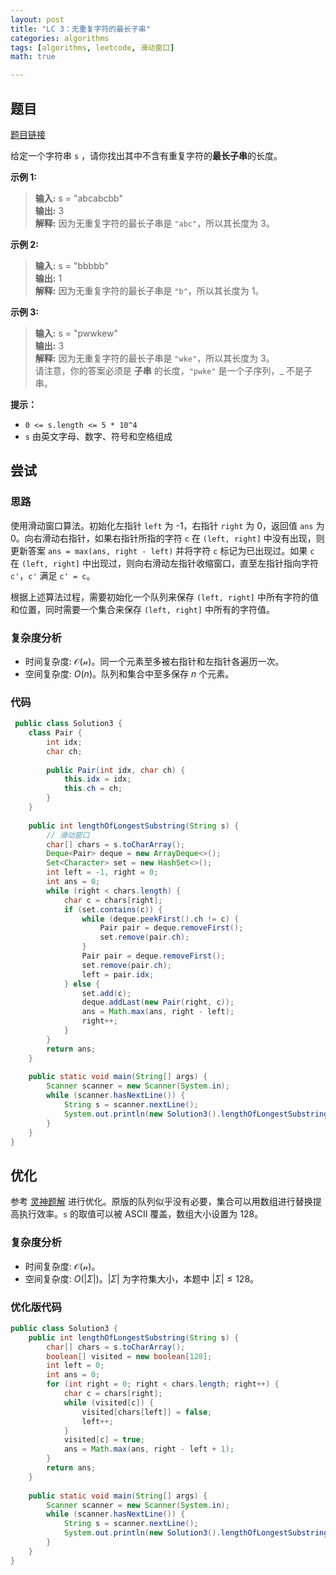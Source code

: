 ```yaml
---
layout: post
title: "LC 3：无重复字符的最长子串"
categories: algorithms
tags: [algorithms, leetcode, 滑动窗口]
math: true

---
```


## 题目

[题目链接](https://leetcode.cn/problems/longest-substring-without-repeating-characters/description/)

给定一个字符串 `s` ，请你找出其中不含有重复字符的**最长子串**的长度。

**示例 1:**

> **输入:** s = "abcabcbb"\
> **输出:** 3 \
> **解释:** 因为无重复字符的最长子串是 `"abc"`，所以其长度为 3。

**示例 2:**

> **输入:** s = "bbbbb"\
> **输出:** 1\
> **解释:** 因为无重复字符的最长子串是 `"b"`，所以其长度为 1。

**示例 3:**

> **输入:** s = "pwwkew"\
> **输出:** 3\
> **解释:** 因为无重复字符的最长子串是 `"wke"`，所以其长度为 3。\
> 请注意，你的答案必须是 **子串** 的长度，`"pwke"` 是一个子序列，_ 不是子串。

**提示：**

- `0 <= s.length <= 5 * 10^4`
- `s` 由英文字母、数字、符号和空格组成

## 尝试

### 思路

使用滑动窗口算法。初始化左指针 `left` 为 -1，右指针 `right` 为 0，返回值 `ans` 为 0。向右滑动右指针，如果右指针所指的字符 `c` 在 `(left, right]` 中没有出现，则更新答案 `ans = max(ans, right - left)` 并将字符 `c` 标记为已出现过。如果 `c` 在 `(left, right]` 中出现过，则向右滑动左指针收缩窗口，直至左指针指向字符 `c'`，`c'` 满足 `c' = c`。

根据上述算法过程，需要初始化一个队列来保存 `(left, right]` 中所有字符的值和位置，同时需要一个集合来保存 `(left, right]` 中所有的字符值。

### 复杂度分析

- 时间复杂度: $\mathcal{O(n)}$。同一个元素至多被右指针和左指针各遍历一次。
- 空间复杂度: $O(n)$。队列和集合中至多保存 $n$ 个元素。

### 代码

```java
 public class Solution3 {
    class Pair {  
        int idx;  
        char ch;  
  
        public Pair(int idx, char ch) {  
            this.idx = idx;  
            this.ch = ch;  
        }  
    }  
  
    public int lengthOfLongestSubstring(String s) {  
        // 滑动窗口  
        char[] chars = s.toCharArray();  
        Deque<Pair> deque = new ArrayDeque<>();  
        Set<Character> set = new HashSet<>();  
        int left = -1, right = 0;  
        int ans = 0;  
        while (right < chars.length) {  
            char c = chars[right];  
            if (set.contains(c)) {  
                while (deque.peekFirst().ch != c) {  
                    Pair pair = deque.removeFirst();  
                    set.remove(pair.ch);  
                }  
                Pair pair = deque.removeFirst();  
                set.remove(pair.ch);  
                left = pair.idx;  
            } else {  
                set.add(c);  
                deque.addLast(new Pair(right, c));  
                ans = Math.max(ans, right - left);  
                right++;  
            }  
        }  
        return ans;  
    }  
  
    public static void main(String[] args) {  
        Scanner scanner = new Scanner(System.in);  
        while (scanner.hasNextLine()) {  
            String s = scanner.nextLine();  
            System.out.println(new Solution3().lengthOfLongestSubstring(s));  
        }  
    }  
}
```

## 优化

参考 [灵神题解](https://leetcode.cn/problems/longest-substring-without-repeating-characters/solutions/1959540/xia-biao-zong-suan-cuo-qing-kan-zhe-by-e-iaks/) 进行优化。原版的队列似乎没有必要，集合可以用数组进行替换提高执行效率。`s` 的取值可以被 ASCII 覆盖，数组大小设置为 128。

### 复杂度分析

- 时间复杂度: $\mathcal{O(n)}$。
- 空间复杂度: $O(\vert\Sigma\vert)$。$\vert\Sigma\vert$ 为字符集大小，本题中 $\vert\Sigma\vert \leq 128$。

### 优化版代码

```java
public class Solution3 {  
    public int lengthOfLongestSubstring(String s) {  
        char[] chars = s.toCharArray();  
        boolean[] visited = new boolean[128];  
        int left = 0;  
        int ans = 0;  
        for (int right = 0; right < chars.length; right++) {  
            char c = chars[right];  
            while (visited[c]) {  
                visited[chars[left]] = false;  
                left++;  
            }  
            visited[c] = true;  
            ans = Math.max(ans, right - left + 1);  
        }  
        return ans;  
    }  
  
    public static void main(String[] args) {  
        Scanner scanner = new Scanner(System.in);  
        while (scanner.hasNextLine()) {  
            String s = scanner.nextLine();  
            System.out.println(new Solution3().lengthOfLongestSubstring(s));  
        }  
    }  
}
```
